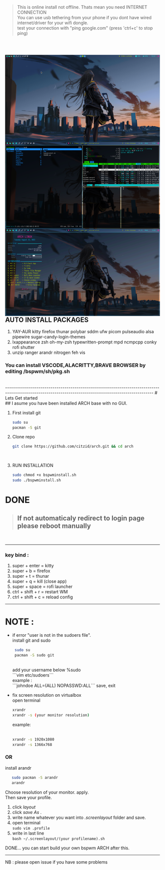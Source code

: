 > This is online install not offline. Thats mean you need INTERNET CONNECTION <br />
> You can use usb tethering from your phone if you dont have wired internet/driver for your wifi dongle. <br />
> test your connection with "ping google.com" (press 'ctrl+c' to stop ping) <br />
<br />
<br />

<img src="https://github.com/citzid/arch/blob/main/bspwm/ksnip_20220822-103319.png"
     alt="citz arch"
     title="citz arch SCREENSHOT"
     style="float: left; margin-right: 10px;" />
     
<img src="https://github.com/citzid/arch/blob/main/bspwm/kitty.png"
     alt="citz arch"
     title="citz arch kitty"
     style="float: left; margin-right: 10px;" />
     
<img src="https://github.com/citzid/arch/blob/main/bspwm/conky.png"
     alt="citz arch"
     title="citz arch conky"
     style="float: left; margin-right: 10px;" />

     
<br />
<br />

---------------------------------------------------------------------------------------------------------------------------------------------------------
## AUTO INSTALL PACKAGES
  1. YAY-AUR kitty firefox thunar polybar sddm ufw picom pulseaudio alsa pipewire sugar-candy-login-themes
  2. lxappearance zsh oh-my-zsh typewritten-prompt mpd ncmpcpp conky rofi shutter
  3. unzip ranger arandr nitrogen feh vis
### You can install VSCODE,ALACRITTY,BRAVE BROWSER by editing /bspwm/sh/pkg.sh

<br />
---------------------------------------------------------------------------------------------------------------------------------------------------------
# Lets Get started<br />
## I asume you have been installed ARCH base with no GUI.<br />

1. First install git
      ```bash
      sudo su
      pacman -S git
      ```

2. Clone repo <br />
      ```bash
      git clone https://github.com/citzid/arch.git && cd arch
      ```
   <br />
3. RUN INSTALLATION <br />
      ```bash
      sudo chmod +x bspwminstall.sh
      sudo ./bspwminstall.sh
      ```

# DONE 
> ## If not automaticaly redirect to login page please reboot manually


<br />

------------------------------------------------------------------------------------------------------------------------------------------

### key bind : 
1. super + enter = kitty <br />
2. super + b = firefox <br />
3. super + t = thunar <br />
4. super + q = kill (close app) <br />
5. super + space = rofi launcher <br />
6. ctrl + shift + r = restart WM <br />
7. ctrl + shift + c = reload config <br />
---------------------------------------------------------------------------------------------------------------------------------------------------------

# NOTE : 

 - if error "user is not in the sudoers file". <br /> 
   install git and sudo<br /> 
    ```bash
     sudo su
     pacman -S sudo git
    ```   
    <br /> 
   add your username below %sudo <br />  
         ```vim etc/sudoers```    
         <br />
         example : <br />   
         ```johndoe <tab>    ALL=(ALL) NOPASSWD:ALL```   
   save, exit  
         
 - fix screen resolution on virtualbox <br />   open terminal   <br /> 
   ```bash
   xrandr   
   xrandr -s (your monitor resolution)
   ```
   example:<br /> 	
   ```bash
   
   xrandr -s 1920x1080 	         
   xrandr -s 1366x768

    ```

     
### OR

install arandr <br />

```bash
   sudo pacman -S arandr
   arandr
```

Choose resolution of your monitor. apply.<br />
Then save your profile. <br /> 
1. click _layout_<br /> 
2. click _save As_ . 
3. write name whatever you want into _.screenlayout_ folder and save.
4. open terminal <br />
```sudo vim .profile```
5. write in last line <br />
```bash ~/.screenlayout/(your profilename).sh```

DONE... you can start build your own bspwm ARCH after this.
<br />

---------------------------------------------------------------------------------------------------------------------------------------------------------

NB : please open issue if you have some problems
